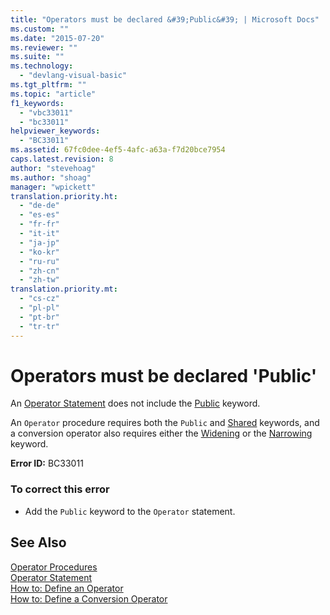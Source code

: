 ```yaml
---
title: "Operators must be declared &#39;Public&#39; | Microsoft Docs"
ms.custom: ""
ms.date: "2015-07-20"
ms.reviewer: ""
ms.suite: ""
ms.technology: 
  - "devlang-visual-basic"
ms.tgt_pltfrm: ""
ms.topic: "article"
f1_keywords: 
  - "vbc33011"
  - "bc33011"
helpviewer_keywords: 
  - "BC33011"
ms.assetid: 67fc0dee-4ef5-4afc-a63a-f7d20bce7954
caps.latest.revision: 8
author: "stevehoag"
ms.author: "shoag"
manager: "wpickett"
translation.priority.ht: 
  - "de-de"
  - "es-es"
  - "fr-fr"
  - "it-it"
  - "ja-jp"
  - "ko-kr"
  - "ru-ru"
  - "zh-cn"
  - "zh-tw"
translation.priority.mt: 
  - "cs-cz"
  - "pl-pl"
  - "pt-br"
  - "tr-tr"
---
```

# Operators must be declared &#39;Public&#39;
An [Operator Statement](/dotnet/visual-basic/language-reference/statements/operator-statement) does not include the [Public](/dotnet/visual-basic/language-reference/modifiers/public) keyword.  
  
 An `Operator` procedure requires both the `Public` and [Shared](/dotnet/visual-basic/language-reference/modifiers/shared) keywords, and a conversion operator also requires either the [Widening](/dotnet/visual-basic/language-reference/modifiers/widening) or the [Narrowing](/dotnet/visual-basic/language-reference/modifiers/narrowing) keyword.  
  
 **Error ID:** BC33011  
  
### To correct this error  
  
-   Add the `Public` keyword to the `Operator` statement.  
  
## See Also  
 [Operator Procedures](/dotnet/visual-basic/language-reference/procedures/operator-procedures)   
 [Operator Statement](/dotnet/visual-basic/language-reference/statements/operator-statement)   
 [How to: Define an Operator](http://msdn.microsoft.com/Library/d4b0e253-092a-4e6e-9fe2-01f562140a29)   
 [How to: Define a Conversion Operator](http://msdn.microsoft.com/Library/54203dfa-c24b-463f-9942-d5153e89e762)